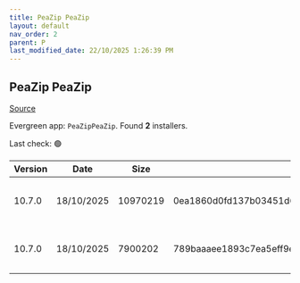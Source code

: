 ```yaml
---
title: PeaZip PeaZip
layout: default
nav_order: 2
parent: P
last_modified_date: 22/10/2025 1:26:39 PM
---
```


## PeaZip PeaZip

[Source](https://peazip.github.io/)

Evergreen app: `PeaZipPeaZip`. Found **2** installers.

Last check: 🟢

| Version | Date       | Size     | Sha256                                                           | Architecture | InstallerType | Type | URI                                                                                                                                                                        |
| ------- | ---------- | -------- | ---------------------------------------------------------------- | ------------ | ------------- | ---- | -------------------------------------------------------------------------------------------------------------------------------------------------------------------------- |
| 10.7.0  | 18/10/2025 | 10970219 | 0ea1860d0fd137b03451d60e2dbd588963173532980043dc70bda429a13c6aaa | x64          | Default       | exe  | [https://github.com/peazip/PeaZip/releases/download/10.7.0/peazip-10.7.0.WIN64.exe](https://github.com/peazip/PeaZip/releases/download/10.7.0/peazip-10.7.0.WIN64.exe)     |
| 10.7.0  | 18/10/2025 | 7900202  | 789baaaee1893c7ea5eff9eac2c50415b90a5b3b219416ecb779bf9533fca301 | x86          | Default       | exe  | [https://github.com/peazip/PeaZip/releases/download/10.7.0/peazip-10.7.0.WINDOWS.exe](https://github.com/peazip/PeaZip/releases/download/10.7.0/peazip-10.7.0.WINDOWS.exe) |
